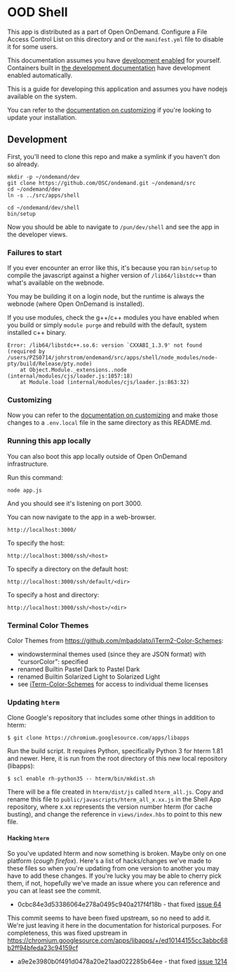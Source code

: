 # OOD Shell

This app is distributed as a part of Open OnDemand.  Configure a File Access Control List
on this directory and or the `manifest.yml` file to disable it for some users.

This documentation assumes you have [development enabled](https://osc.github.io/ood-documentation/latest/app-development/enabling-development-mode.html)
for yourself.  Containers built in [the development documentation](../../DEVELOPMENT.md)
have development enabled automatically.

This is a guide for developing this application and assumes you have nodejs available on the system.

You can refer to the [documentation on customizing](https://osc.github.io/ood-documentation/latest/customization.html)
if you're looking to update your installation.

## Development

First, you'll need to clone this repo and make a symlink if you haven't don so already.

```text
mkdir -p ~/ondemand/dev
git clone https://github.com/OSC/ondemand.git ~/ondemand/src
cd ~/ondemand/dev
ln -s ../src/apps/shell
```


```text
cd ~/ondemand/dev/shell
bin/setup
```

Now you should be able to navigate to `/pun/dev/shell` and see the app
in the developer views.

### Failures to start

If you ever encounter an error like this, it's because you ran `bin/setup` to compile the javascript
against a higher version of `/lib64/libstdc++` than what's available on the webnode.

You may be building it on a login node, but the runtime is always the webnode (where Open OnDemand is installed).

If you use modules, check the g++/c++ modules you have enabled when you build or simply `module purge` and rebuild
with the default, system installed c++ binary.

```
Error: /lib64/libstdc++.so.6: version `CXXABI_1.3.9' not found (required by /users/PZS0714/johrstrom/ondemand/src/apps/shell/node_modules/node-pty/build/Release/pty.node)
    at Object.Module._extensions..node (internal/modules/cjs/loader.js:1057:18)
    at Module.load (internal/modules/cjs/loader.js:863:32)
```

### Customizing

Now you can refer to the [documentation on customizing](https://osc.github.io/ood-documentation/latest/customization.html)
and make those changes to a `.env.local` file in the same directory as this README.md.

### Running this app locally

You can also boot this app locally outside of Open OnDemand infrastructure.

Run this command:
```text
node app.js
```
And you should see it's listening on port 3000.

You can now navigate to the app in a web-browser.

`http://localhost:3000/`

To specify the host:

`http://localhost:3000/ssh/<host>`

To specify a directory on the default host:

`http://localhost:3000/ssh/default/<dir>`

To specify a host and directory:

`http://localhost:3000/ssh/<host>/<dir>`

### Terminal Color Themes

Color Themes from https://github.com/mbadolato/iTerm2-Color-Schemes:

- windowsterminal themes used (since they are JSON format) with "cursorColor": specified
- renamed Builtin Pastel Dark to Pastel Dark
- renamed Builtin Solarized Light to Solarized Light
- see [iTerm-Color-Schemes](https://github.com/mbadolato/iTerm2-Color-Schemes) for access to individual theme licenses

### Updating `hterm`

Clone Google's repository that includes some other things in addition to hterm:

```console
$ git clone https://chromium.googlesource.com/apps/libapps
```

Run the build script. It requires Python, specifically Python 3 for hterm 1.81 and newer. Here, it is run from the root directory of this new local repository (libapps):

```console
$ scl enable rh-python35 -- hterm/bin/mkdist.sh
```

There will be a file created in `hterm/dist/js` called `hterm_all.js`. Copy and rename this file to `public/javascripts/hterm_all_x.xx.js` in the Shell App repository, where x.xx represents the version number hterm (for cache busting), and change the reference in `views/index.hbs` to point to this new file.

#### Hacking `hterm`

So you've updated hterm and now something is broken.  Maybe only on one platform (*cough firefox*).  Here's a list of hacks/changes we've made to these files so when you're updating from one version to another you may have to add these 
changes. If you're lucky you may be able to cherry pick them, if not, hopefully we've made an issue where you can reference and you can at least see the commit. 

* 0cbc84e3d53386064e278a0495c940a217f4f18b - that fixed [issue 64](https://github.com/OSC/ood-shell/issues/64)

This commit seems to have been fixed upstream, so no need to add it. We're just leaving it here
in the documentation for historical purposes. For completeness, this was fixed upstream in
https://chromium.googlesource.com/apps/libapps/+/ed10144155cc3abbc68b2ff94bfeda23c94159cf
* a9e2e3980b0f491d0478a20e21aad022285b64ee - that fixed [issue 1214](https://github.com/OSC/ondemand/issues/1214)

